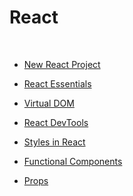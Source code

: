 # React

<br>

- [New React Project](./react-project.md)

- [React Essentials](./react-essentials.md)

- [Virtual DOM](./virtual-dom.md)

- [React DevTools](./react-dev-tools.md)

- [Styles in React](./styles-in-react.md)

- [Functional Components](./functional-components.md)

- [Props](./props.md)

<div></div>

<br>

<!--

5.  [React Class Components](./react-components.md)
6.  [Props](./props.md)
7.  [State](./state.md)

<div></div>

8. [Stateless / Stateful](./stateless-stateful.md)
9. [Lifecycle Methods](./lifecycle.md)

<div></div>

10. [React Forms](./react-forms.md)
11. [Practical aspects in React](./practical-aspects.md)
12. [Separating Components](./separating-components.md)

<div></div>

13. [Function Components](./function-components.md)
14. [useState Hook](./use-state.md)
15. [useEffect Hook](./use-effect.md)

<div>

16. [React Refresher](./react-refresher.md)

-->
